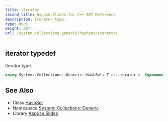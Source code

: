 ```yaml
---
title: iterator
second_title: Aspose.Slides for C++ API Reference
description: Iterator type.
type: docs
weight: 287
url: /system.collections.generic/hashset/iterator/
---
```

## iterator typedef


Iterator type.

```cpp
using System::Collections::Generic::HashSet< T >::iterator =  typename set_t::iterator
```

## See Also

* Class [HashSet](../)
* Namespace [System::Collections::Generic](../../)
* Library [Aspose.Slides](../../../)